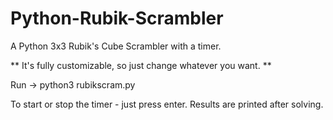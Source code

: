 # Python-Rubik-Scrambler
A Python 3x3 Rubik's Cube Scrambler with a timer.

** It's fully customizable, so just change whatever you want. **

Run -> python3 rubikscram.py

To start or stop the timer - just press enter. Results are printed after solving.
